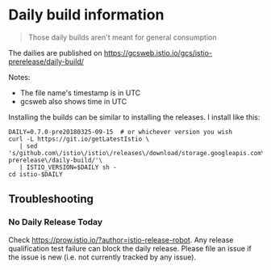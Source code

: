 # Daily build information

> Those daily builds aren't meant for general consumption

The dailies are published on
https://gcsweb.istio.io/gcs/istio-prerelease/daily-build/


Notes:
- The file name's timestamp is in UTC
- gcsweb also shows time in UTC

Installing the builds can be similar to installing the releases.  I install like this:

```
DAILY=0.7.0-pre20180325-09-15  # or whichever version you wish
curl -L https://git.io/getLatestIstio \
   | sed 's/github.com\/istio\/istio\/releases\/download/storage.googleapis.com\/istio-prerelease\/daily-build/'\
   | ISTIO_VERSION=$DAILY sh -
cd istio-$DAILY
```

## Troubleshooting

### No Daily Release Today
Check https://prow.istio.io/?author=istio-release-robot. Any release qualification test failure can block the daily release. Please file an issue if the issue is new (i.e. not currently tracked by any issue).
